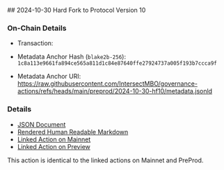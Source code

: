 ## 2024-10-30 Hard Fork to Protocol Version 10

### On-Chain Details

- Transaction:

- Metadata Anchor Hash (`blake2b-256`): `1c8a113e9661fa894ce565a811d1c84e87640ffe27924737a005f193b7ccca9f`
- Metadata Anchor URI: <https://raw.githubusercontent.com/IntersectMBO/governance-actions/refs/heads/main/preprod/2024-10-30-hf10/metadata.jsonld>

### Details

- [JSON Document](./metadata.jsonld)
- [Rendered Human Readable Markdown](./metadata.jsonld.md)
- [Linked Action on Mainnet](../../mainnet/2024-10-30-hf10/README.md)
- [Linked Action on Preview](../../preview/2024-10-30-hf10/README.md)

This action is identical to the linked actions on Mainnet and PreProd.
